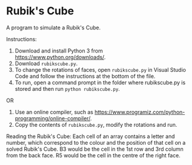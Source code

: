 # Rubik's Cube

A program to simulate a Rubik's Cube.

Instructions:

1. Download and install Python 3 from https://www.python.org/downloads/.
2. Download `rubikscube.py`.
3. To change the rotations of faces, open `rubikscube.py` in Visual Studio Code and follow the instructions at the bottom of the file.
4. To run, open a command prompt in the folder where rubikscube.py is stored and then run `python rubikscube.py`.

OR

1. Use an online compiler, such as https://www.programiz.com/python-programming/online-compiler/.
2. Copy the contents of `rubikscube.py`, modify the rotations and run.

Reading the Rubik's Cube:
Each cell of an array contains a letter and number, which correspond to the colour and the position of that cell on a solved Rubik's Cube.
B3 would be the cell in the 1st row and 3rd column from the back face.
R5 would be the cell in the centre of the right face.

